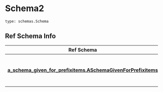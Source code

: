 # Schema2
```
type: schemas.Schema
```

## Ref Schema Info
Ref Schema | Input Type | Output Type
---------- | ---------- | -----------
[**a_schema_given_for_prefixitems.ASchemaGivenForPrefixitems**](../../../../../../components/schema/a_schema_given_for_prefixitems.md) | dict, schemas.immutabledict, str, datetime.date, datetime.datetime, uuid.UUID, int, float, bool, None, [a_schema_given_for_prefixitems.ASchemaGivenForPrefixitemsTupleInput](../../../../../../components/schema/a_schema_given_for_prefixitems.md#aschemagivenforprefixitemstupleinput), [a_schema_given_for_prefixitems.ASchemaGivenForPrefixitemsTuple](../../../../../../components/schema/a_schema_given_for_prefixitems.md#aschemagivenforprefixitemstuple), bytes, io.FileIO, io.BufferedReader | schemas.immutabledict, str, float, int, bool, None, [a_schema_given_for_prefixitems.ASchemaGivenForPrefixitemsTuple](../../../../../../components/schema/a_schema_given_for_prefixitems.md#aschemagivenforprefixitemstuple), bytes, io.FileIO
